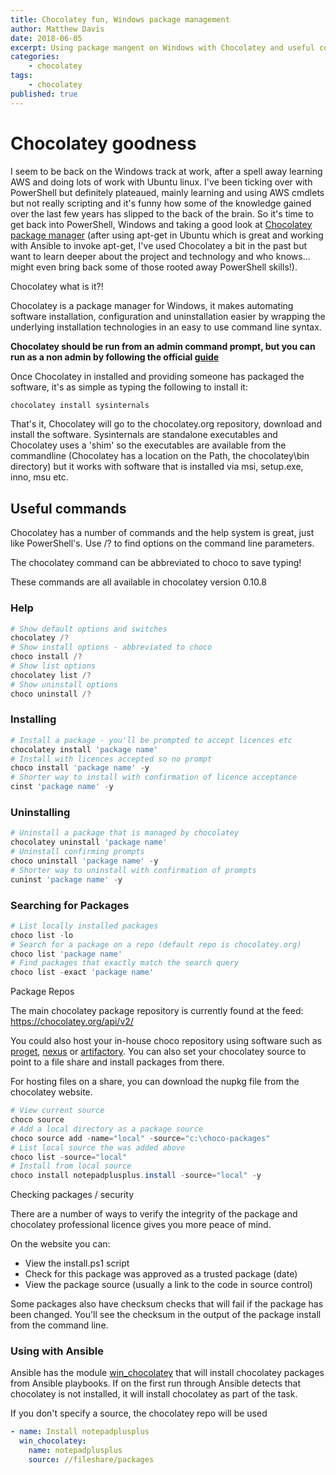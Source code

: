 ```yaml
---
title: Chocolatey fun, Windows package management
author: Matthew Davis
date: 2018-06-05
excerpt: Using package mangent on Windows with Chocolatey and useful commands.
categories: 
    - chocolatey
tags:
    - chocolatey
published: true
---
```


# Chocolatey goodness

I seem to be back on the Windows track at work, after a spell away learning AWS and doing lots of work with Ubuntu linux. I've been ticking over with PowerShell but definitely plateaued, mainly learning and using AWS cmdlets but not really scripting and it's funny how some of the knowledge gained over the last few years has slipped to the back of the brain. So it's time to get back into PowerShell, Windows and taking a good look at [Chocolatey package manager] (after using apt-get in Ubuntu which is great and working with Ansible to invoke apt-get, I've used Chocolatey a bit in the past but want to learn deeper about the project and technology and who knows... might even bring back some of those rooted away PowerShell skills!).

Chocolatey what is it?!

Chocolatey is a package manager for Windows, it makes automating software installation, configuration and uninstallation easier by wrapping the underlying installation technologies in an easy to use command line syntax.

**Chocolatey should be run from an admin command prompt, but you can run as a non admin by following the official [guide]**

Once Chocolatey in installed and providing someone has packaged the software, it's as simple as typing the following to install it:

```powershell
chocolatey install sysinternals
```

That's it, Chocolatey will go to the chocolatey.org repository, download and install the software. Sysinternals are standalone executables and Chocolatey uses a 'shim' so the executables are available from the commandline (Chocolatey has a location on the Path, the chocolatey\bin directory) but it works with software that is installed via msi, setup.exe, inno, msu etc.

## Useful commands

Chocolatey has a number of commands and the help system is great, just like PowerShell's. Use /? to find options on the command line parameters.

The chocolatey command can be abbreviated to choco to save typing!

These commands are all available in chocolatey version 0.10.8

### Help

```powershell
# Show default options and switches
chocolatey /?
# Show install options - abbreviated to choco
choco install /?
# Show list options
chocolatey list /?
# Show uninstall options
choco uninstall /?
```
### Installing

```powershell
# Install a package - you'll be prompted to accept licences etc
chocolatey install 'package name'
# Install with licences accepted so no prompt
choco install 'package name' -y
# Shorter way to install with confirmation of licence acceptance
cinst 'package name' -y
```

### Uninstalling

```powershell
# Uninstall a package that is managed by chocolatey
chocolatey uninstall 'package name'
# Uninstall confirming prompts
choco uninstall 'package name' -y
# Shorter way to uninstall with confirmation of prompts
cuninst 'package name' -y
```

### Searching for Packages

```powershell
# List locally installed packages
choco list -lo
# Search for a package on a repo (default repo is chocolatey.org)
choco list 'package name'
# Find packages that exactly match the search query
choco list -exact 'package name'
```

Package Repos

The main chocolatey package repository is currently found at the feed: https://chocolatey.org/api/v2/

You could also host your in-house choco repository using software such as [proget], [nexus] or [artifactory]. You can also set your chocolatey source to point to a file share and install packages from there.

For hosting files on a share, you can download the nupkg file from the chocolatey website.

```powershell
# View current source
choco source
# Add a local directory as a package source
choco source add -name="local" -source="c:\choco-packages"
# List local source the was added above
choco list -source="local"
# Install from local source
choco install notepadplusplus.install -source="local" -y
```

Checking packages / security

There are a number of ways to verify the integrity of the package and chocolatey professional licence gives you more peace of mind.

On the website you can:
* View the install.ps1 script
* Check for this package was approved as a trusted package (date)
* View the package source (usually a link to the code in source control)

Some packages also have checksum checks that will fail if the package has been changed. You'll see the checksum in the output of the package install from the command line.

### Using with Ansible

Ansible has the module [win_chocolatey] that will install chocolatey packages from Ansible playbooks. If on the first run through Ansible detects that chocolatey is not installed, it will install chocolatey as part of the task. 

If you don't specify a source, the chocolatey repo will be used

```yaml
- name: Install notepadplusplus
  win_chocolatey:
    name: notepadplusplus
    source: //fileshare/packages
```

[Chocolatey package manager]:https://chocolatey.org/
[guide]:https://chocolatey.org/docs/installation#non-administrative-install
[proget]:https://inedo.com/proget
[nexus]:https://www.sonatype.com/nexus-repository-oss
[artifactory]:https://jfrog.com/artifactory/
[win_chocolatey]:https://docs.ansible.com/ansible/latest/modules/win_chocolatey_module.html